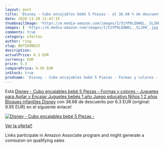 ```yaml
---
layout: post
title: 'Disney - Cubo encajables bebé 5 Piezas - al 36.68 % de descuento'
date: 2020-11-20 11:47:15
thumbnailImage: 'https://m.media-amazon.com/images/I/51YP9LQ9WEL._SL200_.jpg'
images: [ 'https://m.media-amazon.com/images/I/51YP9LQ9WEL._SL200_.jpg' ]
comments: true
category: ofertas
author: ring
slug: B07ZG8N62S
description:
actualPrice: 6.3 EUR
currency: EUR
price: 6.3
comparePrice: 9.95 EUR
inStock: true
prodname: 'Disney - Cubo encajables bebé 5 Piezas - Formas y colores - Juguetes para Apilar y Encajar Juguetes bebés 1 año Juego educativo Niños 1 2 años Bloques infantiles Disney'
---
```


Está [Disney - Cubo encajables bebé 5 Piezas - Formas y colores - Juguetes para Apilar y Encajar Juguetes bebés 1 año Juego educativo Niños 1 2 años Bloques infantiles Disney](https://www.amazon.es/dp/B07ZG8N62S/?tag=tolees-21) con 36.68 de descuento por 6.3 EUR (original: 9.95 EUR) en el siguiente enlace!

[![Disney - Cubo encajables bebé 5 Piezas -](https://m.media-amazon.com/images/I/51YP9LQ9WEL._SL200_.jpg)](https://www.amazon.es/dp/B07ZG8N62S/?tag=tolees-21)

[Ver la oferta!!](https://www.amazon.es/dp/B07ZG8N62S/?tag=tolees-21)

Links participate in Amazon Associate program and might generate a comission on qualifying sales


